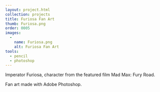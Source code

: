 ```yaml
---
layout: project.html
collection: projects
title: Furiosa Fan Art
thumb: Furiosa.png
order: 0005
images:
  -
    name: Furiosa.png
    alt: Furiosa Fan Art
tools:
  - pencil
  - photoshop
---
```


Imperator Furiosa, character from the featured film Mad Max: Fury Road.

Fan art made with Adobe Photoshop.
